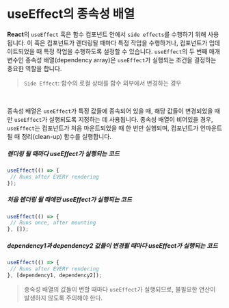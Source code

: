 # useEffect의 종속성 배열

**React**의 `useEffect` 훅은 함수 컴포넌트 안에서 `side effects`를 수행하기 위해 사용됩니다. 이 훅은 컴포넌트가 렌더링될 때마다 특정 작업을 수행하거나, 컴포넌트가 업데이트되었을 때 특정 작업을 수행하도록 설정할 수 있습니다. `useEffect`의 두 번째 매개변수인 종속성 배열(dependency array)은 `useEffect`가 실행되는 조건을 결정하는 중요한 역할을 합니다.
> `Side Effect`: 함수의 로컬 상태를 함수 외부에서 변경하는 경우

<br/>

종속성 배열은 `useEffect`가 특정 값들에 종속되어 있을 때, 해당 값들이 변경되었을 때만 `useEffect`가 실행되도록 지정하는 데 사용됩니다. 종속성 배열이 비어있을 경우, `useEffect`는 컴포넌트가 처음 마운트되었을 때 한 번만 실행되며, 컴포넌트가 언마운트될 때 정리(clean-up) 함수를 실행합니다.

##### 렌더링 될 때마다 useEffect가 실행되는 코드

```js
useEffect(() => {
 // Runs after EVERY rendering
}); 
```

##### 처음 렌더링 될 때에만 useEffect가 실행되는 코드

```js
useEffect(() => {
 // Runs once, after mounting
}, []); 
```

##### dependency1과 dependency2 값들이 변경될 때마다 useEffect가 실행되는 코드

```js
useEffect(() => {
 // Runs after EVERY rendering
}, [dependency1, dependency2]); 
```

> 종속성 배열의 값들이 변할 때마다 `useEffect`가 실행되므로,  불필요한 연산이 발생하지 않도록 주의해야 한다.
